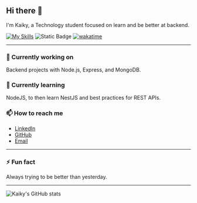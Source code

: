 ## Hi there 👋

I'm Kaiky, a Technology student focused on learn and be better at backend.


[![My Skills](https://skillicons.dev/icons?i=nodejs,npm,vscode,postman,html,css)](https://skillicons.dev)
![Static Badge](https://img.shields.io/badge/Coding-Task%20App-Yellow)
[![wakatime](https://wakatime.com/badge/user/Kaiky404.svg)](https://wakatime.com/@Kaiky404)

---

### 🔭 Currently working on  
Backend projects with Node.js, Express, and MongoDB.

### 🌱 Currently learning  
NodeJS, to then learn NestJS and best practices for REST APIs.

### 📫 How to reach me  
- [LinkedIn](https://www.linkedin.com/in/kaiky-silva/)  
- [GitHub](https://github.com/Kaiky404)  
- [Email](mailto:2004kfs@gmail.com)  

---

### ⚡ Fun fact  
Always trying to be better than yesterday.

---

![Kaiky's GitHub stats](https://github-readme-stats.vercel.app/api?username=Kaiky404&show_icons=true&theme=radical)
